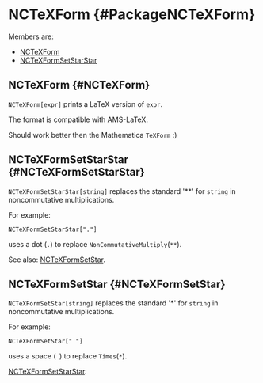 # NCTeXForm {#PackageNCTeXForm}

Members are:

* [NCTeXForm](#NCTeXForm)
* [NCTeXFormSetStarStar](#NCTeXFormSetStarStar)

## NCTeXForm {#NCTeXForm}

`NCTeXForm[expr]` prints a LaTeX version of `expr`.

The format is compatible with AMS-LaTeX.

Should work better then the Mathematica `TeXForm` :)

## NCTeXFormSetStarStar {#NCTeXFormSetStarStar}

`NCTeXFormSetStarStar[string]` replaces the standard '**' for `string`
in noncommutative multiplications.

For example:

	NCTeXFormSetStarStar["."]
	
uses a dot (`.`) to replace `NonCommutativeMultiply`(`**`).

See also:
[NCTeXFormSetStar](#NCTeXFormSetStar).

## NCTeXFormSetStar {#NCTeXFormSetStar}

`NCTeXFormSetStar[string]` replaces the standard '*' for `string`
in noncommutative multiplications.

For example:

	NCTeXFormSetStar[" "]
	
uses a space (` `) to replace `Times`(`*`).

[NCTeXFormSetStarStar](#NCTeXFormSetStarStar).
